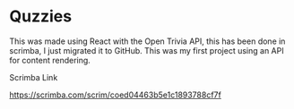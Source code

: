 # Quzzies

This was made using React with the Open Trivia API, this has been done in scrimba, I just migrated it to GitHub.
This was my first project using an API for content rendering.

Scrimba Link

https://scrimba.com/scrim/coed04463b5e1c1893788cf7f
